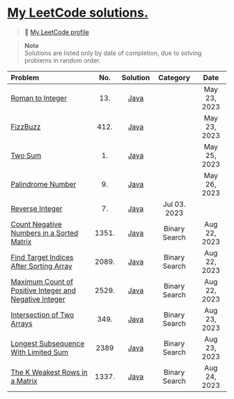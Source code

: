 #  [My LeetCode solutions.](https://leetcode.com/problemset/all/)

> 🔗 [My LeetCode profile](https://leetcode.com/aillos/) <br>

> **Note** <br>
> Solutions are listed only by date of completion, due to solving problems in random order.

| Problem | No. | Solution | Category | Date
| :---- | :----: | :----: | :----: | :----: 
| [Roman to Integer](https://leetcode.com/problems/roman-to-integer/) | 13. | [Java](https://github.com/aillos/leetcode/blob/master/src/romantointeger.java) | | May 23, 2023
| [FizzBuzz](https://leetcode.com/problems/fizz-buzz/) | 412. | [Java](https://github.com/aillos/leetcode/blob/master/src/fizzbuzz.java) | | May 23, 2023
| [Two Sum](https://leetcode.com/problems/two-sum/) | 1. | [Java](https://github.com/aillos/leetcode/blob/master/src/twosum.java) | | May 25, 2023
| [Palindrome Number](https://leetcode.com/problems/palindrome-number/) | 9. | [Java](https://github.com/aillos/leetcode/blob/master/src/palindromenumber.java) | | May 26, 2023
| [Reverse Integer](https://leetcode.com/problems/reverse-integer/description/) | 7. | [Java](https://github.com/aillos/leetcode/blob/master/src/reverseinteger.java) | Jul 03. 2023
| [Count Negative Numbers in a Sorted Matrix](https://leetcode.com/problems/count-negative-numbers-in-a-sorted-matrix/) | 1351. | [Java](https://github.com/aillos/leetcode/blob/master/src/countnegativesinasortedmatrix) | Binary Search | Aug 22, 2023
| [Find Target Indices After Sorting Array](https://leetcode.com/problems/find-target-indices-after-sorting-array/) | 2089. | [Java](https://github.com/aillos/leetcode/blob/master/src/findtargetindicesaftersortingarray.java) | Binary Search | Aug 22, 2023
| [Maximum Count of Positive Integer and Negative Integer](https://leetcode.com/problems/maximum-count-of-positive-integer-and-negative-integer/) | 2529. | [Java](https://github.com/aillos/leetcode/blob/master/src/maximumcountofposandnegint.java) | Binary Search | Aug 22, 2023
| [Intersection of Two Arrays](https://leetcode.com/problems/intersection-of-two-arrays/) | 349. | [Java](https://github.com/aillos/leetcode/blob/master/src/intersectionoftwoarrays.java) | Binary Search | Aug 23, 2023
| [Longest Subsequence With Limited Sum](https://leetcode.com/problems/longest-subsequence-with-limited-sum/) | 2389 | [Java](https://github.com/aillos/leetcode/blob/master/src/longestsubseqwithlimsum.java) | Binary Search | Aug 23, 2023
| [The K Weakest Rows in a Matrix](https://leetcode.com/problems/the-k-weakest-rows-in-a-matrix/) | 1337. | [Java](https://github.com/aillos/leetcode/blob/master/src/thekweakestrowsinamatrix.java) | Binary Search | Aug 24, 2023
